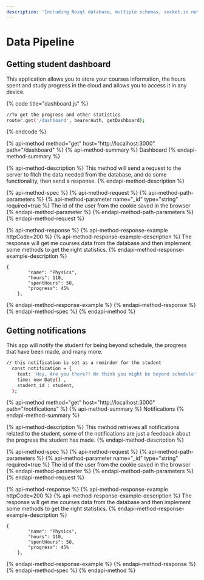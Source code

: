 ```yaml
---
description: 'Including Nosql database, multiple schemas, socket.io notification systems.'
---
```


# Data Pipeline

## Getting student dashboard

This application allows you to store your courses information, the hours spent and study progress in the cloud and allows you to access it in any device.

{% code title="dashboard.js" %}
```bash
//To get the progress and other statistics
router.get('/dashboard', bearerAuth, getDashboard);
```
{% endcode %}

{% api-method method="get" host="http://localhost:3000" path="/dashboard" %}
{% api-method-summary %}
Dashboard
{% endapi-method-summary %}

{% api-method-description %}
This method will send a request to the server to fitch the data needed from the database, and do some functionality, then send a response.
{% endapi-method-description %}

{% api-method-spec %}
{% api-method-request %}
{% api-method-path-parameters %}
{% api-method-parameter name="\_id" type="string" required=true %}
The id of the user from the cookie saved in the browser
{% endapi-method-parameter %}
{% endapi-method-path-parameters %}
{% endapi-method-request %}

{% api-method-response %}
{% api-method-response-example httpCode=200 %}
{% api-method-response-example-description %}
The response will get me courses data from the database and then implement some methods to get the right statistics.
{% endapi-method-response-example-description %}

```
{
        "name": "Physics",
        "hours": 110,
        "spentHours": 50,
        "progress": 45%
    },
```
{% endapi-method-response-example %}
{% endapi-method-response %}
{% endapi-method-spec %}
{% endapi-method %}

## Getting notifications

This app will notify the student for being beyond schedule, the progress that have been made, and many more.

```bash
// this notification is set as a reminder for the student
  const notification = {
    text: 'Hey, Are you there?! We think you might be beyond schedule',
    time: new Date() ,
    student_id : student,
  };
```

{% api-method method="get" host="http://localhost:3000" path="/notifications" %}
{% api-method-summary %}
Notifications
{% endapi-method-summary %}

{% api-method-description %}
This method retrieves all notifications related to the student, some of the notifications are just a feedback about the progress the student has made.
{% endapi-method-description %}

{% api-method-spec %}
{% api-method-request %}
{% api-method-path-parameters %}
{% api-method-parameter name="\_id" type="string" required=true %}
The id of the user from the cookie saved in the browser
{% endapi-method-parameter %}
{% endapi-method-path-parameters %}
{% endapi-method-request %}

{% api-method-response %}
{% api-method-response-example httpCode=200 %}
{% api-method-response-example-description %}
The response will get me courses data from the database and then implement some methods to get the right statistics.
{% endapi-method-response-example-description %}

```text
{
        "name": "Physics",
        "hours": 110,
        "spentHours": 50,
        "progress": 45%
    },
```
{% endapi-method-response-example %}
{% endapi-method-response %}
{% endapi-method-spec %}
{% endapi-method %}

